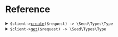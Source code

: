 # Reference
<details><summary><code>$client-><a href="/Seed/ClientClient.php">create</a>($request) -> \Seed\Types\Type</code></summary>
<dl>
<dd>

#### 🔌 Usage

<dl>
<dd>

<dl>
<dd>

```php
$client->create(
    $request,
);
```
</dd>
</dl>
</dd>
</dl>

#### ⚙️ Parameters

<dl>
<dd>

<dl>
<dd>

**$request:** `\Seed\Requests\CreateRequest` 
    
</dd>
</dl>
</dd>
</dl>


</dd>
</dl>
</details>

<details><summary><code>$client-><a href="/Seed/ClientClient.php">get</a>($request) -> \Seed\Types\Type</code></summary>
<dl>
<dd>

#### 🔌 Usage

<dl>
<dd>

<dl>
<dd>

```php
$client->get(
    $request,
);
```
</dd>
</dl>
</dd>
</dl>

#### ⚙️ Parameters

<dl>
<dd>

<dl>
<dd>

**$request:** `\Seed\Requests\GetRequest` 
    
</dd>
</dl>
</dd>
</dl>


</dd>
</dl>
</details>
